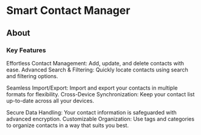 #  Smart Contact Manager
## About
### **Key Features**<br>

Effortless Contact Management: Add, update, and delete contacts with ease.
Advanced Search & Filtering: Quickly locate contacts using search and filtering options.

Seamless Import/Export: Import and export your contacts in multiple formats for flexibility.
Cross-Device Synchronization: Keep your contact list up-to-date across all your devices.

Secure Data Handling: Your contact information is safeguarded with advanced encryption.
Customizable Organization: Use tags and categories to organize contacts in a way that suits you best.
